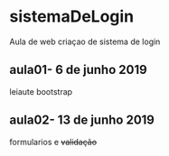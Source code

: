 # sistemaDeLogin
Aula de web criaçao de sistema de login

## aula01- 6 de junho 2019
leiaute bootstrap

## aula02- 13 de junho 2019
formularios e ~~validação~~
